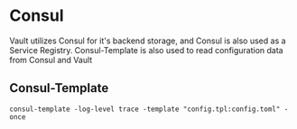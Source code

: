 # Consul

Vault utilizes Consul for it's backend storage, and Consul is also used as a Service Registry. Consul-Template is also used to read configuration data from Consul and Vault

## Consul-Template

`consul-template -log-level trace -template "config.tpl:config.toml" -once`
